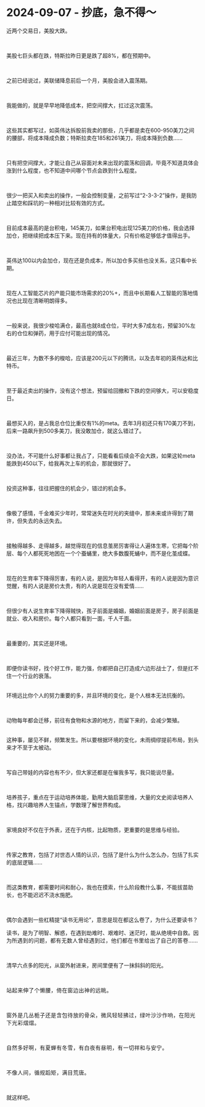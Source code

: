 # 2024-09-07 - 抄底，急不得～

<p style="visibility: visible;">近两个交易日，美股大跌。</p><p style="visibility: visible;"><br style="visibility: visible;"></p><p style="visibility: visible;">美股七巨头都在跌，特斯拉昨日更是跌了超8%，都在预期中。</p><p style="visibility: visible;"><br style="visibility: visible;"></p><p style="visibility: visible;">之前已经说过，美联储降息前后一个月，美股会进入震荡期。</p><p style="visibility: visible;"><br style="visibility: visible;"></p><p style="visibility: visible;">我能做的，就是早早地降低成本，把空间撑大，扛过这次震荡。</p><p style="visibility: visible;"><br style="visibility: visible;"></p><p style="visibility: visible;">这些其实都写过，如英伟达拆股前我卖的那些，几乎都是卖在600-950美刀之间的腰部，将成本降成负数；特斯拉卖在185和261美刀，将成本降到负数……</p><p style="visibility: visible;"><br style="visibility: visible;"></p><p style="visibility: visible;">只有把空间撑大，才能让自己从容面对未来出现的震荡和回调，毕竟不知道具体会涨到什么程度，也不知道中间哪个节点会跌到什么程度。</p><p style="visibility: visible;"><br style="visibility: visible;"></p><p style="visibility: visible;">很少一把买入和卖出的操作，一般会控制变量，之前写过“2-3-3-2”操作，是我防止踏空和踩坑的一种相对比较有效的方式。</p><p style="visibility: visible;"><br style="visibility: visible;"></p><p style="visibility: visible;">目前成本最高的是台积电，145美刀，如果台积电出现125美刀的价格，我会选择加仓，把继续把成本压下来。现在持有的体量大，只有价格足够低才值得出手。</p><p style="visibility: visible;"><br style="visibility: visible;"></p><p style="visibility: visible;">英伟达100以内会加仓，现在还是负成本，所以加仓多买些也没关系，这只看中长期。</p><p style="visibility: visible;"><br style="visibility: visible;"></p><p style="visibility: visible;">现在人工智能芯片的产能只能市场需求的20%+，而且中长期看人工智能的落地情况也比现在清晰明朗得多。</p><p style="visibility: visible;"><br style="visibility: visible;"></p><p style="visibility: visible;">一般来说，我很少梭哈满仓，最高也就8成仓位，平时大多7成左右，预留30%左右的仓位和弹药，用于应付可能出现的情况。</p><p style="visibility: visible;"><br style="visibility: visible;"></p><p style="visibility: visible;">最近三年，为数不多的梭哈，应该是200元以下的腾讯，以及去年初的英伟达和比特币。</p><p style="visibility: visible;"><br style="visibility: visible;"></p><p style="visibility: visible;">至于最近卖出的操作，没有这个想法，预留给回撤和下跌的空间够大，可以安稳度日。</p><p style="visibility: visible;"><br style="visibility: visible;"></p><p style="visibility: visible;">最想买入的，是占我总仓位比重仅有1%的meta。去年3月初还只有170美刀不到，后来一路飙升到500多美刀，我没敢加仓，就这么错过了。</p><p style="visibility: visible;"><br style="visibility: visible;"></p><p style="visibility: visible;">没办法，不可能什么好事都让我占了，只能看看后续会不会大跌，如果这轮meta能跌到450以下，给我再次上车的机会，那就很好了。</p><p style="visibility: visible;"><br style="visibility: visible;"></p><p style="visibility: visible;">投资这种事，往往把握住的机会少，错过的机会多。</p><p style="visibility: visible;"><br style="visibility: visible;"></p><p>像极了感情，千金难买少年时，常常迷失在时光的夹缝中，那未来或许得到了期许，但失去的永远失去。</p><p><br></p><p>接触得越多、走得越多，越觉得现在的信息茧房厉害得让人遍体生寒，它把每个阶层、每个人都死死地困在一个个蚕蛹里，绝大多数腹死蛹中，而不是化茧成蝶。</p><p><br></p><p>现在的生育率下降得厉害，有的人说，是因为年轻人看得开，有的人说是因为意识觉醒，有的人说是房价太贵，有的人说是现在没有爱情……</p><p><br></p><p>但很少有人说生育率下降得贼快，孩子前面是婚姻，婚姻前面是房子，房子前面是就业、收入和房价。每个人都只看到一面，千人千面。</p><p><br></p><p>最重要的，其实还是环境。</p><p><br></p><p>即便你读书好，找个好工作，能力强，你都把自己打造成六边形战士了，但是扛不住一个行业的衰落。</p><p><br>环境远比你个人的努力重要的多，并且环境的变化，是个人根本无法抗衡的。</p><p><br></p><p>动物每年都会迁移，前往有食物和水源的地方，而留下来的，会减少繁殖。</p><p><br>这种事，屡见不鲜，频繁发生。所以要根据环境的变化，未雨绸缪提前布局，到头来才不至于太被动。</p><p><br></p><p>写自己带娃的内容也有不少，但大家还都是在催我多写，我只能说尽量。</p><p><br></p><p>培养孩子，重点在于运动培养体能，勤用大脑启蒙思维，大量的文史阅读培养人格，找兴趣培养人生锚点，学数理了解世界构成。</p><p><br></p><p>家境良好不仅在于外表，还在于内核，比起物质，更重要的是思维与经验。</p><p><br></p><p>传家之教育，包括了对世态人情的认识，包括了是什么为什么怎么办，包括了扎实的底层逻辑……</p><p><br></p><p>而这类教育，都需要时间和耐心，我也在摸索，什么阶段教什么事，不能拔苗助长，也不能迟迟不浇水施肥。</p><p><br></p><p>偶尔会遇到一些杠精提“读书无用论”，意思是现在都这么卷了，为什么还要读书？</p><p><span style="background-color: transparent;letter-spacing: 0.034em;caret-color: var(--weui-BRAND);"></span></p><p>读书，是为了明智、解惑，在遇到劫难时、艰难时、迷茫时，能从绝境中自救。因为<span style="background-color: transparent;letter-spacing: 0.034em;caret-color: var(--weui-BRAND);">所遇到的问题，都有无数人曾经遇到过，他们都在书里给出了自己的答卷……</span></p><p><br></p><p><span class="">清早六点多的阳光，从窗外射进来，房间里便有了一抹斜斜的阳光。</span></p><p><span style="letter-spacing: 0.578px;font-size: var(--articleFontsize);"><span class=""><br></span></span></p><p><span style="letter-spacing: 0.578px;font-size: var(--articleFontsize);"><span class="">站起来伸了个懒腰，倚在窗边出神的远眺。</span></span></p><p><span style="letter-spacing: 0.578px;font-size: var(--articleFontsize);"><span class=""><br></span></span></p><p style="letter-spacing: 0.578px;white-space: normal;"><span class="">窗外是几丛栀子还是含包待放的骨朵，微风轻轻拂过，绿叶沙沙作响，在阳光下光彩熠熠。</span></p><p style="letter-spacing: 0.578px;white-space: normal;"><span class=""><br></span></p><p style="letter-spacing: 0.578px;white-space: normal;"><span class="">自然多好啊，有夏蝉有冬雪，有白夜有昼明，有一切祥和与安宁。</span></p><p style="letter-spacing: 0.578px;white-space: normal;"><span class=""><br></span></p><p style="letter-spacing: 0.578px;white-space: normal;"><span class="">不像人间，循规蹈矩，满目荒唐。</span></p><p><br></p><p>就这样吧。</p><p style="display: none;"><mp-style-type data-value="10000"></mp-style-type></p>